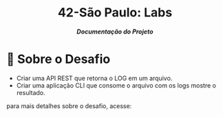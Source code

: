 <h1 align="center">
	42-São Paulo: Labs
</h1>

<p align="center">
	<b><i>Documentação do Projeto</i></b><br>

# 💎 Sobre o Desafio
- Criar uma API REST que retorna o LOG em um arquivo.
- Criar uma aplicação CLI que consome o arquivo com os logs mostre o resultado.

para mais detalhes sobre o desafio, acesse: 
